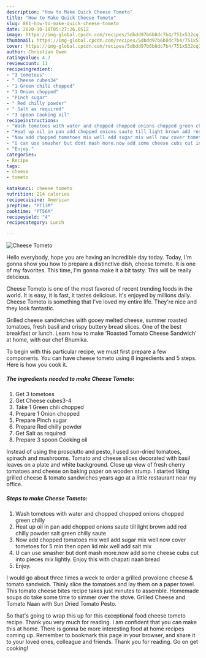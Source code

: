 ```yaml
---
description: "How to Make Quick Cheese Tometo"
title: "How to Make Quick Cheese Tometo"
slug: 861-how-to-make-quick-cheese-tometo
date: 2020-10-18T05:27:26.051Z
image: https://img-global.cpcdn.com/recipes/5dbdd97b6b8dc7b4/751x532cq70/cheese-tometo-recipe-main-photo.jpg
thumbnail: https://img-global.cpcdn.com/recipes/5dbdd97b6b8dc7b4/751x532cq70/cheese-tometo-recipe-main-photo.jpg
cover: https://img-global.cpcdn.com/recipes/5dbdd97b6b8dc7b4/751x532cq70/cheese-tometo-recipe-main-photo.jpg
author: Christian Owen
ratingvalue: 4.7
reviewcount: 11
recipeingredient:
- "3 tometoes"
- " Cheese cubes34"
- "1 Green chili chopped"
- "1 Onion chopped"
- "Pinch sugar"
- " Red chilly powder"
- " Salt as required"
- "3 spoon Cooking oil"
recipeinstructions:
- "Wash tometoes with water and chopped chopped onions chopped green chilly"
- "Heat up oil in pan add chopped onions saute till light brown add red chilly powder salt green chilly saute"
- "Now add chopped tomatoes mix well add sugar mix well now cover tometoes for 5 min then open lid mix well add salt mix"
- "U can use smasher but dont mash more.now add some cheese cubs cut into pieces mix lightly. Enjoy this with chapati naan bread"
- "Enjoy."
categories:
- Recipe
tags:
- cheese
- tometo

katakunci: cheese tometo 
nutrition: 214 calories
recipecuisine: American
preptime: "PT13M"
cooktime: "PT56M"
recipeyield: "4"
recipecategory: Lunch

---
```



![Cheese Tometo](https://img-global.cpcdn.com/recipes/5dbdd97b6b8dc7b4/751x532cq70/cheese-tometo-recipe-main-photo.jpg)

Hello everybody, hope you are having an incredible day today. Today, I'm gonna show you how to prepare a distinctive dish, cheese tometo. It is one of my favorites. This time, I'm gonna make it a bit tasty. This will be really delicious.

Cheese Tometo is one of the most favored of recent trending foods in the world. It is easy, it is fast, it tastes delicious. It's enjoyed by millions daily. Cheese Tometo is something that I've loved my entire life. They're nice and they look fantastic.

Grilled cheese sandwiches with gooey melted cheese, summer roasted tomatoes, fresh basil and crispy buttery bread slices. One of the best breakfast or lunch. Learn how to make &#39;Roasted Tomato Cheese Sandwich&#39; at home, with our chef Bhumika.


To begin with this particular recipe, we must first prepare a few components. You can have cheese tometo using 8 ingredients and 5 steps. Here is how you cook it.

<!--inarticleads1-->

##### The ingredients needed to make Cheese Tometo:

1. Get 3 tometoes
1. Get  Cheese cubes3-4
1. Take 1 Green chili chopped
1. Prepare 1 Onion chopped
1. Prepare Pinch sugar
1. Prepare  Red chilly powder
1. Get  Salt as required
1. Prepare 3 spoon Cooking oil


Instead of using the prosciutto and pesto, I used sun-dried tomatoes, spinach and mushrooms. Tomato and cheese slices decorated with basil leaves on a plate and white background. Close up view of fresh cherry tomatoes and cheese on baking paper on wooden stump. I started liking grilled cheese &amp; tomato sandwiches years ago at a little restaurant near my office. 

<!--inarticleads2-->

##### Steps to make Cheese Tometo:

1. Wash tometoes with water and chopped chopped onions chopped green chilly
1. Heat up oil in pan add chopped onions saute till light brown add red chilly powder salt green chilly saute
1. Now add chopped tomatoes mix well add sugar mix well now cover tometoes for 5 min then open lid mix well add salt mix
1. U can use smasher but dont mash more.now add some cheese cubs cut into pieces mix lightly. Enjoy this with chapati naan bread
1. Enjoy.


I would go about three times a week to order a grilled provolone cheese &amp; tomato sandwich. Thinly slice the tomatoes and lay them on a paper towel. This tomato cheese bites recipe takes just minutes to assemble. Homemade soups do take some time to simmer over the stove. Grilled Cheese and Tomato Naan with Sun Dried Tomato Pesto. 

So that's going to wrap this up for this exceptional food cheese tometo recipe. Thank you very much for reading. I am confident that you can make this at home. There is gonna be more interesting food at home recipes coming up. Remember to bookmark this page in your browser, and share it to your loved ones, colleague and friends. Thank you for reading. Go on get cooking!
